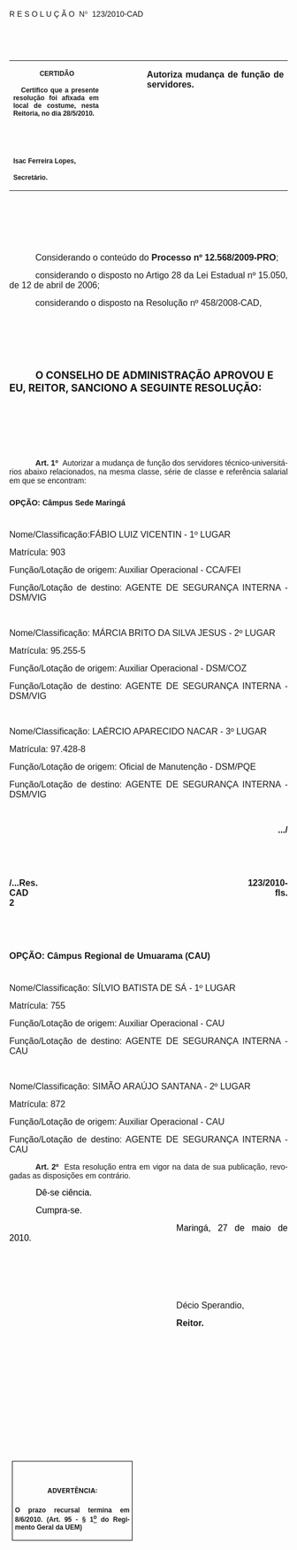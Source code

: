 <body lang=PT-BR link=blue vlink=purple style='tab-interval:35.4pt'>

<div class=Section1>

<p class=MsoTitle><span style='font-size:11.0pt;font-family:Arial'><o:p>&nbsp;</o:p></span></p>

<p class=MsoTitle><span style='font-family:Arial;mso-bidi-font-family:"Times New Roman"'>R
E S O L U Ç Ã O<span style='mso-spacerun:yes'>  </span>N</span><span
style='font-family:Symbol;mso-ascii-font-family:Arial;mso-hansi-font-family:
Arial;mso-char-type:symbol;mso-symbol-font-family:Symbol'><span
style='mso-char-type:symbol;mso-symbol-font-family:Symbol'>°</span></span><span
style='font-family:Arial;mso-bidi-font-family:"Times New Roman"'><span
style='mso-spacerun:yes'>  </span>123/2010-CAD<o:p></o:p></span></p>

<p class=MsoTitle><span style='font-family:Arial;mso-bidi-font-family:"Times New Roman"'><o:p>&nbsp;</o:p></span></p>

<p class=BodyText21><span style='font-size:10.0pt;font-family:Arial;mso-bidi-font-family:
"Times New Roman"'><o:p>&nbsp;</o:p></span></p>

<table class=MsoNormalTable border=0 cellspacing=0 cellpadding=0
 style='border-collapse:collapse;mso-padding-alt:0cm 5.4pt 0cm 5.4pt'>
 <tr style='mso-yfti-irow:0;mso-yfti-firstrow:yes;mso-yfti-lastrow:yes'>
  <td width=196 valign=top style='width:147.15pt;padding:0cm 5.4pt 0cm 5.4pt'>
  <p class=MsoNormal align=center style='text-align:center'><b
  style='mso-bidi-font-weight:normal'><span style='font-size:9.0pt;mso-bidi-font-size:
  10.0pt;font-family:Arial;mso-bidi-font-family:"Times New Roman"'><span
  style='mso-spacerun:yes'> </span>CERTIDÃO<o:p></o:p></span></b></p>
  <p class=MsoNormal style='text-align:justify'><b style='mso-bidi-font-weight:
  normal'><span style='font-size:9.0pt;mso-bidi-font-size:10.0pt;font-family:
  Arial;mso-bidi-font-family:"Times New Roman"'><span
  style='mso-spacerun:yes'>   </span>Certifico que a presente resolução foi
  afixada em local de costume, nesta Reitoria, no dia 28/5/2010.<o:p></o:p></span></b></p>
  <p class=MsoNormal><b style='mso-bidi-font-weight:normal'><span
  style='font-size:8.0pt;font-family:Arial;mso-bidi-font-family:"Times New Roman"'><o:p>&nbsp;</o:p></span></b></p>
  <p class=MsoNormal><b style='mso-bidi-font-weight:normal'><span
  style='font-size:8.0pt;font-family:Arial;mso-bidi-font-family:"Times New Roman"'><o:p>&nbsp;</o:p></span></b></p>
  <p class=MsoNormal><b style='mso-bidi-font-weight:normal'><span
  style='font-size:9.0pt;mso-bidi-font-size:10.0pt;font-family:Arial;
  mso-bidi-font-family:"Times New Roman"'>Isac Ferreira Lopes,<o:p></o:p></span></b></p>
  <p class=MsoNormal><b style='mso-bidi-font-weight:normal'><span
  style='font-size:9.0pt;mso-bidi-font-size:10.0pt;font-family:Arial;
  mso-bidi-font-family:"Times New Roman"'>Secretário.<o:p></o:p></span></b></p>
  </td>
  <td width=83 valign=top style='width:62.25pt;padding:0cm 5.4pt 0cm 5.4pt'>
  <p class=MsoNormal style='margin-right:-5.4pt'><b><span style='font-size:
  12.0pt;mso-bidi-font-size:10.0pt;font-family:Arial;mso-bidi-font-family:"Times New Roman"'><o:p>&nbsp;</o:p></span></b></p>
  </td>
  <td width=333 valign=top style='width:249.6pt;padding:0cm 5.4pt 0cm 5.4pt'>
  <p class=MsoNormal style='text-align:justify'><b><span style='font-size:12.0pt;
  font-family:Arial;mso-bidi-font-family:"Times New Roman"'>Autoriza mudança de
  função de servidores.<o:p></o:p></span></b></p>
  </td>
 </tr>
</table>

<p class=MsoNormal style='text-align:justify;text-indent:35.45pt'><span
style='font-size:12.0pt;mso-bidi-font-size:10.0pt;font-family:Arial;mso-bidi-font-family:
"Times New Roman"'><o:p>&nbsp;</o:p></span></p>

<p class=MsoNormal style='text-align:justify;text-indent:35.45pt'><span
style='font-size:12.0pt;mso-bidi-font-size:10.0pt;font-family:Arial;mso-bidi-font-family:
"Times New Roman"'><o:p>&nbsp;</o:p></span></p>

<p class=MsoNormal style='text-align:justify;text-indent:35.45pt'><span
style='font-size:12.0pt;mso-bidi-font-size:10.0pt;font-family:Arial;mso-bidi-font-family:
"Times New Roman"'><o:p>&nbsp;</o:p></span></p>

<p class=MsoNormal style='text-align:justify;text-indent:35.45pt'><span
style='font-size:12.0pt;mso-bidi-font-size:10.0pt;font-family:Arial;mso-bidi-font-family:
"Times New Roman"'>Considerando o conteúdo do <b style='mso-bidi-font-weight:
normal'>Processo nº 12.568/2009-PRO</b>;<o:p></o:p></span></p>

<p class=MsoNormal style='text-align:justify;text-indent:35.45pt'><span
style='font-size:12.0pt;mso-bidi-font-size:10.0pt;font-family:Arial;mso-bidi-font-family:
"Times New Roman"'>considerando o disposto no Artigo 28 da Lei Estadual nº
15.050, de 12 de abril de 2006;<o:p></o:p></span></p>

<p class=MsoNormal style='text-align:justify;text-indent:35.45pt'><span
style='font-size:12.0pt;mso-bidi-font-size:10.0pt;font-family:Arial;mso-bidi-font-family:
"Times New Roman"'>considerando o disposto na Resolução nº 458/2008-CAD,<o:p></o:p></span></p>

<p class=MsoNormal style='text-align:justify;text-indent:35.45pt'><span
style='font-size:12.0pt;mso-bidi-font-size:10.0pt;font-family:Arial;mso-bidi-font-family:
"Times New Roman"'><o:p>&nbsp;</o:p></span></p>

<p class=MsoNormal style='text-align:justify;text-indent:35.45pt'><span
style='font-size:12.0pt;mso-bidi-font-size:10.0pt;font-family:Arial;mso-bidi-font-family:
"Times New Roman"'><o:p>&nbsp;</o:p></span></p>

<p class=MsoNormal style='text-align:justify;text-indent:35.45pt'><span
style='font-size:12.0pt;font-family:Arial;mso-bidi-font-family:"Times New Roman"'><o:p>&nbsp;</o:p></span></p>

<p class=MsoBodyTextIndent style='text-indent:35.45pt'><b style='mso-bidi-font-weight:
normal'><span style='font-size:14.0pt'>O CONSELHO DE ADMINISTRAÇÃO APROVOU E
EU, REITOR, SANCIONO A SEGUINTE RESOLUÇÃO:<o:p></o:p></span></b></p>

<p class=MsoBodyTextIndent style='text-indent:35.45pt'><span style='font-size:
12.0pt'><o:p>&nbsp;</o:p></span></p>

<p class=MsoBodyTextIndent style='text-indent:35.45pt'><span style='font-size:
12.0pt'><o:p>&nbsp;</o:p></span></p>

<p class=MsoBodyTextIndent style='text-indent:35.45pt'><span style='font-size:
12.0pt'><o:p>&nbsp;</o:p></span></p>

<p style='margin-top:3.0pt;margin-right:0cm;margin-bottom:0cm;margin-left:0cm;
margin-bottom:.0001pt;text-align:justify;text-indent:35.45pt'><b
style='mso-bidi-font-weight:normal'><span style='font-family:Arial;mso-fareast-font-family:
"Arial Unicode MS";mso-bidi-font-family:"Times New Roman"'>Art.&nbsp;1º&nbsp;&nbsp;</span></b><span
style='mso-bidi-font-size:12.0pt;font-family:Arial;mso-bidi-font-family:"Times New Roman";
mso-bidi-font-weight:bold'>Autorizar a mudança de função dos servidores técnico-universitários
abaixo relacionados, na mesma classe, série de classe e referência salarial em
que se encontram:<o:p></o:p></span></p>

<p style='margin-top:3.0pt;margin-right:0cm;margin-bottom:0cm;margin-left:0cm;
margin-bottom:.0001pt;text-align:justify'><b><span style='mso-bidi-font-size:
12.0pt;font-family:Arial;mso-bidi-font-family:"Times New Roman"'><o:p>&nbsp;</o:p></span></b></p>

<p style='margin-top:3.0pt;margin-right:0cm;margin-bottom:0cm;margin-left:0cm;
margin-bottom:.0001pt;text-align:justify'><b><span style='mso-bidi-font-size:
12.0pt;font-family:Arial;mso-bidi-font-family:"Times New Roman"'>OPÇÃO: Câmpus
Sede Maringá<o:p></o:p></span></b></p>

<p class=MsoTitle style='text-align:justify;text-indent:36.0pt'><span lang=PT
style='font-size:8.0pt;mso-ansi-language:PT;font-weight:normal'><o:p>&nbsp;</o:p></span></p>

<p class=MsoTitle style='text-align:justify'><span lang=PT style='font-size:
12.0pt;font-family:Arial;mso-ansi-language:PT;font-weight:normal'>Nome/Classificação:</span><span
lang=PT style='font-size:12.0pt;font-family:Arial;mso-ansi-language:PT'>FÁBIO
LUIZ VICENTIN - 1º LUGAR<o:p></o:p></span></p>

<p class=MsoTitle style='text-align:justify'><span lang=PT style='font-size:
12.0pt;font-family:Arial;mso-ansi-language:PT;font-weight:normal'>Matrícula: 903<o:p></o:p></span></p>

<p class=MsoTitle style='text-align:justify'><span lang=PT style='font-size:
12.0pt;font-family:Arial;mso-ansi-language:PT;font-weight:normal'>Função/Lotação
de origem: Auxiliar Operacional - CCA/FEI<o:p></o:p></span></p>

<p class=MsoTitle style='text-align:justify'><span lang=PT style='font-size:
12.0pt;font-family:Arial;mso-ansi-language:PT;font-weight:normal'>Função/Lotação
de destino: </span><span lang=PT style='font-size:12.0pt;font-family:Arial;
mso-ansi-language:PT'>AGENTE DE SEGURANÇA INTERNA - DSM/VIG<o:p></o:p></span></p>

<p class=MsoNormal><span style='font-size:12.0pt;font-family:Arial'><o:p>&nbsp;</o:p></span></p>

<p class=MsoTitle style='text-align:justify'><span lang=PT style='font-size:
12.0pt;font-family:Arial;mso-ansi-language:PT;font-weight:normal'>Nome/Classificação:
</span><span lang=PT style='font-size:12.0pt;font-family:Arial;mso-ansi-language:
PT'>MÁRCIA BRITO DA SILVA JESUS - 2º LUGAR<o:p></o:p></span></p>

<p class=MsoTitle style='text-align:justify'><span lang=PT style='font-size:
12.0pt;font-family:Arial;mso-ansi-language:PT;font-weight:normal'>Matrícula: 95.255-5<o:p></o:p></span></p>

<p class=MsoTitle style='text-align:justify'><span lang=PT style='font-size:
12.0pt;font-family:Arial;mso-ansi-language:PT;font-weight:normal'>Função/Lotação
de origem: Auxiliar Operacional - DSM/COZ<o:p></o:p></span></p>

<p class=MsoTitle style='text-align:justify'><span lang=PT style='font-size:
12.0pt;font-family:Arial;mso-ansi-language:PT;font-weight:normal'>Função/Lotação
de destino: </span><span lang=PT style='font-size:12.0pt;font-family:Arial;
mso-ansi-language:PT'>AGENTE DE SEGURANÇA INTERNA - DSM/VIG<o:p></o:p></span></p>

<p class=MsoNormal><span lang=PT style='font-size:12.0pt;font-family:Arial;
mso-ansi-language:PT'><o:p>&nbsp;</o:p></span></p>

<p class=MsoTitle style='text-align:justify'><span lang=PT style='font-size:
12.0pt;font-family:Arial;mso-ansi-language:PT;font-weight:normal'>Nome/Classificação:
</span><span lang=PT style='font-size:12.0pt;font-family:Arial;mso-ansi-language:
PT'>LAÉRCIO APARECIDO NACAR - 3º LUGAR<o:p></o:p></span></p>

<p class=MsoTitle style='text-align:justify'><span lang=PT style='font-size:
12.0pt;font-family:Arial;mso-ansi-language:PT;font-weight:normal'>Matrícula: 97.428-8<o:p></o:p></span></p>

<p class=MsoTitle style='text-align:justify'><span lang=PT style='font-size:
12.0pt;font-family:Arial;mso-ansi-language:PT;font-weight:normal'>Função/Lotação
de origem: Oficial de Manutenção - DSM/PQE<o:p></o:p></span></p>

<p class=MsoTitle style='text-align:justify'><span lang=PT style='font-size:
12.0pt;font-family:Arial;mso-ansi-language:PT;font-weight:normal'>Função/Lotação
de destino: </span><span lang=PT style='font-size:12.0pt;font-family:Arial;
mso-ansi-language:PT'>AGENTE DE SEGURANÇA INTERNA - DSM/VIG</span><span
lang=PT style='font-size:12.0pt;font-family:Arial;mso-ansi-language:PT;
font-weight:normal'><o:p></o:p></span></p>

<p class=MsoNormal><span lang=PT style='font-size:12.0pt;font-family:Arial;
mso-ansi-language:PT'><o:p>&nbsp;</o:p></span></p>

<p class=MsoNormal align=right style='text-align:right'><b style='mso-bidi-font-weight:
normal'><span lang=PT style='font-size:12.0pt;font-family:Arial;mso-ansi-language:
PT'>.../<o:p></o:p></span></b></p>

<p class=MsoNormal align=right style='text-align:right'><b style='mso-bidi-font-weight:
normal'><span lang=PT style='font-size:12.0pt;font-family:Arial;mso-ansi-language:
PT'><o:p>&nbsp;</o:p></span></b></p>

<p class=MsoNormal align=right style='text-align:right'><b style='mso-bidi-font-weight:
normal'><span lang=PT style='font-size:12.0pt;font-family:Arial;mso-ansi-language:
PT'><o:p>&nbsp;</o:p></span></b></p>

<p class=MsoNormal style='text-align:justify'><b style='mso-bidi-font-weight:
normal'><span lang=PT style='font-size:12.0pt;font-family:Arial;mso-ansi-language:
PT'>/...Res. 123/2010-CAD<span style='mso-tab-count:8'>                                                                                         </span><span
style='mso-spacerun:yes'>         </span>fls. 2<o:p></o:p></span></b></p>

<p class=MsoNormal><span lang=PT style='font-size:12.0pt;font-family:Arial;
mso-ansi-language:PT'><o:p>&nbsp;</o:p></span></p>

<p class=MsoNormal><span lang=PT style='font-size:12.0pt;font-family:Arial;
mso-ansi-language:PT'><o:p>&nbsp;</o:p></span></p>

<p class=MsoNormal><b style='mso-bidi-font-weight:normal'><span
style='font-size:12.0pt;font-family:Arial'>OPÇÃO: Câmpus Regional de Umuarama
(CAU)<o:p></o:p></span></b></p>

<p class=MsoNormal><span style='font-size:8.0pt;font-family:Arial'><o:p>&nbsp;</o:p></span></p>

<p class=MsoTitle style='text-align:justify'><span lang=PT style='font-size:
12.0pt;font-family:Arial;mso-ansi-language:PT;font-weight:normal'>Nome/Classificação:
</span><span lang=PT style='font-size:12.0pt;font-family:Arial;mso-ansi-language:
PT'>SÍLVIO BATISTA DE SÁ - 1º LUGAR<o:p></o:p></span></p>

<p class=MsoTitle style='text-align:justify'><span lang=PT style='font-size:
12.0pt;font-family:Arial;mso-ansi-language:PT;font-weight:normal'>Matrícula: 755<o:p></o:p></span></p>

<p class=MsoTitle style='text-align:justify'><span lang=PT style='font-size:
12.0pt;font-family:Arial;mso-ansi-language:PT;font-weight:normal'>Função/Lotação
de origem: Auxiliar Operacional - CAU<o:p></o:p></span></p>

<p class=MsoTitle style='text-align:justify'><span lang=PT style='font-size:
12.0pt;font-family:Arial;mso-ansi-language:PT;font-weight:normal'>Função/Lotação
de destino: </span><span lang=PT style='font-size:12.0pt;font-family:Arial;
mso-ansi-language:PT'>AGENTE DE SEGURANÇA INTERNA - CAU</span><span lang=PT
style='font-size:12.0pt;font-family:Arial;mso-ansi-language:PT;font-weight:
normal'><o:p></o:p></span></p>

<p class=MsoTitle style='text-align:justify'><span lang=PT style='font-size:
12.0pt;font-family:Arial;mso-ansi-language:PT;font-weight:normal'><o:p>&nbsp;</o:p></span></p>

<p class=MsoTitle style='text-align:justify'><span lang=PT style='font-size:
12.0pt;font-family:Arial;mso-ansi-language:PT;font-weight:normal'>Nome/Classificação:
</span><span lang=PT style='font-size:12.0pt;font-family:Arial;mso-ansi-language:
PT'>SIMÃO ARAÚJO SANTANA - 2º LUGAR<o:p></o:p></span></p>

<p class=MsoTitle style='text-align:justify'><span lang=PT style='font-size:
12.0pt;font-family:Arial;mso-ansi-language:PT;font-weight:normal'>Matrícula: 872<o:p></o:p></span></p>

<p class=MsoTitle style='text-align:justify'><span lang=PT style='font-size:
12.0pt;font-family:Arial;mso-ansi-language:PT;font-weight:normal'>Função/Lotação
de origem: Auxiliar Operacional - CAU<o:p></o:p></span></p>

<p class=MsoTitle style='text-align:justify'><span lang=PT style='font-size:
12.0pt;font-family:Arial;mso-ansi-language:PT;font-weight:normal'>Função/Lotação
de destino: </span><span lang=PT style='font-size:12.0pt;font-family:Arial;
mso-ansi-language:PT'>AGENTE DE SEGURANÇA INTERNA - CAU</span><span lang=PT
style='font-size:12.0pt;font-family:Arial;mso-ansi-language:PT;font-weight:
normal'><o:p></o:p></span></p>

<p style='margin-top:6.0pt;margin-right:0cm;margin-bottom:0cm;margin-left:0cm;
margin-bottom:.0001pt;text-align:justify;text-indent:35.45pt'><b
style='mso-bidi-font-weight:normal'><span style='font-family:Arial;mso-fareast-font-family:
"Arial Unicode MS";mso-bidi-font-family:"Times New Roman"'>Art.&nbsp;2º&nbsp;&nbsp;</span></b><span
style='font-family:Arial;mso-bidi-font-family:"Times New Roman"'>Esta resolução
entra em vigor na data de sua publicação, revogadas as disposições em contrário.</span><span
style='mso-bidi-font-size:12.0pt;font-family:Arial;mso-bidi-font-family:"Times New Roman";
mso-bidi-font-weight:bold'><o:p></o:p></span></p>

<p class=MsoNormal style='margin-bottom:2.0pt;text-align:justify;text-indent:
36.0pt;mso-pagination:none'><span style='font-size:12.0pt;font-family:Arial;
color:black'>Dê-se ciência.<o:p></o:p></span></p>

<p class=MsoNormal style='text-align:justify;text-indent:36.0pt;mso-pagination:
none'><span style='font-size:12.0pt;font-family:Arial;color:black'>Cumpra-se.<o:p></o:p></span></p>

<p class=MsoNormal style='text-align:justify;text-indent:8.0cm'><span
style='font-size:12.0pt;font-family:Arial;color:black'>Maringá, 27 de maio de
2010.<o:p></o:p></span></p>

<p class=MsoNormal style='text-align:justify;text-indent:8.0cm'><span
style='font-family:Arial;mso-bidi-font-family:"Times New Roman"'><o:p>&nbsp;</o:p></span></p>

<p class=MsoNormal style='text-align:justify;text-indent:8.0cm'><span
style='font-family:Arial;mso-bidi-font-family:"Times New Roman"'><o:p>&nbsp;</o:p></span></p>

<p class=MsoNormal style='text-align:justify;text-indent:8.0cm'><span
style='font-family:Arial;mso-bidi-font-family:"Times New Roman"'><o:p>&nbsp;</o:p></span></p>

<p class=MsoNormal style='text-align:justify;text-indent:8.0cm'><span
style='font-size:12.0pt;font-family:Arial;mso-bidi-font-family:"Times New Roman"'>Décio
Sperandio,<o:p></o:p></span></p>

<p class=MsoNormal style='text-align:justify;text-indent:8.0cm;tab-stops:8.0cm 276.45pt'><b
style='mso-bidi-font-weight:normal'><span style='font-size:12.0pt;font-family:
Arial;mso-bidi-font-family:"Times New Roman"'>Reitor.<o:p></o:p></span></b></p>

<p class=MsoNormal style='text-align:justify;text-indent:8.0cm;tab-stops:8.0cm 276.45pt'><b
style='mso-bidi-font-weight:normal'><span style='font-size:12.0pt;font-family:
Arial;mso-bidi-font-family:"Times New Roman"'><o:p>&nbsp;</o:p></span></b></p>

<p class=MsoNormal style='text-align:justify;text-indent:8.0cm;tab-stops:8.0cm 276.45pt'><b
style='mso-bidi-font-weight:normal'><span style='font-size:12.0pt;font-family:
Arial;mso-bidi-font-family:"Times New Roman"'><o:p>&nbsp;</o:p></span></b></p>

<p class=MsoNormal style='text-align:justify;text-indent:8.0cm;tab-stops:8.0cm 276.45pt'><b
style='mso-bidi-font-weight:normal'><span style='font-size:12.0pt;font-family:
Arial;mso-bidi-font-family:"Times New Roman"'><o:p>&nbsp;</o:p></span></b></p>

<p class=MsoNormal style='text-align:justify;text-indent:8.0cm;tab-stops:8.0cm 276.45pt'><b
style='mso-bidi-font-weight:normal'><span style='font-size:12.0pt;font-family:
Arial;mso-bidi-font-family:"Times New Roman"'><o:p>&nbsp;</o:p></span></b></p>

<p class=MsoNormal style='text-align:justify;text-indent:8.0cm;tab-stops:8.0cm 276.45pt'><b
style='mso-bidi-font-weight:normal'><span style='font-size:12.0pt;font-family:
Arial;mso-bidi-font-family:"Times New Roman"'><o:p>&nbsp;</o:p></span></b></p>

<p class=MsoNormal style='text-align:justify;text-indent:8.0cm;tab-stops:8.0cm 276.45pt'><b
style='mso-bidi-font-weight:normal'><span style='font-size:12.0pt;font-family:
Arial;mso-bidi-font-family:"Times New Roman"'><o:p>&nbsp;</o:p></span></b></p>

<p class=MsoNormal style='text-align:justify;text-indent:8.0cm;tab-stops:8.0cm 276.45pt'><b
style='mso-bidi-font-weight:normal'><span style='font-size:12.0pt;font-family:
Arial;mso-bidi-font-family:"Times New Roman"'><o:p>&nbsp;</o:p></span></b></p>

<table class=MsoNormalTable border=1 cellspacing=0 cellpadding=0
 style='margin-left:3.5pt;border-collapse:collapse;border:none;mso-border-alt:
 solid windowtext .5pt;mso-padding-alt:0cm 3.5pt 0cm 3.5pt;mso-border-insideh:
 .5pt solid windowtext;mso-border-insidev:.5pt solid windowtext'>
 <tr style='mso-yfti-irow:0;mso-yfti-firstrow:yes;mso-yfti-lastrow:yes'>
  <td width=207 valign=top style='width:155.6pt;border:solid windowtext 1.0pt;
  mso-border-alt:solid windowtext .5pt;padding:0cm 3.5pt 0cm 3.5pt'>
  <h1 align=center style='text-align:center'><span style='font-size:9.0pt;
  mso-bidi-font-size:10.0pt'>ADVERTÊNCIA:<o:p></o:p></span></h1>
  <p class=MsoNormal style='text-align:justify'><b style='mso-bidi-font-weight:
  normal'><span style='font-size:9.0pt;mso-bidi-font-size:10.0pt;font-family:
  Arial;mso-bidi-font-family:"Times New Roman"'>O prazo recursal termina em 8/6/2010.
  (Art. 95 - § 1<u><sup>o</sup></u> do Regimento Geral da UEM)</span></b><span
  style='font-size:9.0pt;mso-bidi-font-size:10.0pt;font-family:Arial;
  mso-bidi-font-family:"Times New Roman"'><o:p></o:p></span></p>
  </td>
 </tr>
</table>

<p class=MsoNormal style='text-align:justify;text-indent:10.0cm'><o:p>&nbsp;</o:p></p>

</div>

</body>
